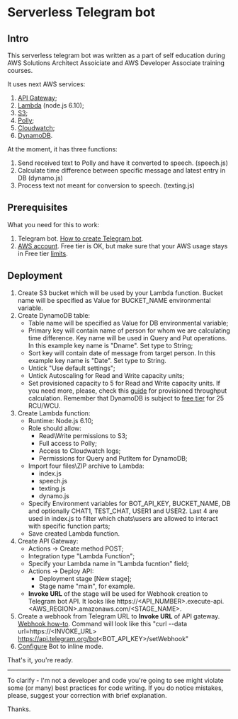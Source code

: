 Serverless Telegram bot
=======================

Intro
-----
This serverless telegram bot was written as a part of self education during AWS Solutions Architect Assoiciate and AWS Developer Associate training courses. 

It uses next AWS services:
1. [API Gateway](https://aws.amazon.com/api-gateway);
2. [Lambda](https://aws.amazon.com/lambda/) (node.js 6.10);
3. [S3](https://aws.amazon.com/s3/);
4. [Polly](https://aws.amazon.com/polly/);
5. [Cloudwatch](https://aws.amazon.com/cloudwatch/);
6. [DynamoDB](https://aws.amazon.com/dynamodb/).

At the moment, it has three functions:  
1. Send received text to Polly and have it converted to speech. (speech.js)
2. Calculate time difference between specific message and latest entry in DB (dynamo.js)
3. Process text not meant for conversion to speech. (texting.js)

Prerequisites
-------------
What you need for this to work:
1. Telegram bot. [How to create Telegram bot](https://core.telegram.org/bots#3-how-do-i-create-a-bot).
2. [AWS account](https://aws.amazon.com/). Free tier is OK, but make sure that your AWS usage stays in Free tier [limits](https://aws.amazon.com/free/).

Deployment
-----------
1. Create S3 bucket which will be used by your Lambda function. Bucket name will be specified as Value for BUCKET_NAME environmental variable.
2. Create DynamoDB table:
	- Table name will be specified as Value for DB environmental variable;
	- Primary key will contain name of person for whom we are calculating time difference. Key name will be used in Query and Put operations. In this example key name is "Dname". Set type to String;
	- Sort key will contain date of message from target person. In this example key name is "Date". Set type to String.
	- Untick "Use default settings";
	- Untick Autoscaling for Read and Write capacity units;
	- Set provisioned capacity to 5 for Read and Write capacity units. If you need more, please, check this [guide](https://docs.aws.amazon.com/amazondynamodb/latest/developerguide/HowItWorks.ProvisionedThroughput.html) for provisioned throughput calculation. Remember that DynamoDB is subject to [free tier](https://aws.amazon.com/dynamodb/pricing/) for 25 RCU/WCU.
3. Create Lambda function:
	- Runtime: Node.js 6.10;
	- Role should allow:
		- Read\Write permissions to S3;
		- Full access to Polly;
		- Access to Cloudwatch logs;
		- Permissions for Query and PutItem for DynamoDB;
	- Import four files\ZIP archive to Lambda:
		- index.js
		- speech.js
		- texting.js
		- dynamo.js
	- Specify Environment variables for BOT_API_KEY, BUCKET_NAME, DB and optionally CHAT1, TEST_CHAT, USER1 and USER2. Last 4 are used in index.js to filter which chats\users are allowed to interact with specific function parts;
	- Save created Lambda function.
4. Create API Gateway:
	- Actions -> Create method POST;
	- Integration type "Lambda Function";
	- Specify your Lambda name in "Lambda fucntion" field;
	- Actions -> Deploy API:
		- Deployment stage [New stage];
		- Stage name "main", for example.
	- **Invoke URL** of the stage will be used for Webhook creation to Telegram bot API. It looks like https://<API_NUMBER>.execute-api.<AWS_REGION>.amazonaws.com/<STAGE_NAME>.
5. Create a webhook from Telegram URL to **Invoke URL** of API gateway. [Webhook how-to](https://core.telegram.org/bots/api#setwebhook). Command will look like this "curl --data url=https://<INVOKE_URL> https://api.telegram.org/bot<BOT_API_KEY>/setWebhook"
6. [Configure](https://core.telegram.org/bots/inline) Bot to inline mode.

That's it, you're ready.
*********
To clarify - I'm not a developer and code you're going to see might violate some (or many) best practices for code writing. If you do notice mistakes, please, suggest your correction with brief explanation.

Thanks.